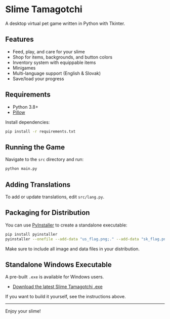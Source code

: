 # Slime Tamagotchi

A desktop virtual pet game written in Python with Tkinter.

## Features

- Feed, play, and care for your slime
- Shop for items, backgrounds, and button colors
- Inventory system with equippable items
- Minigames
- Multi-language support (English & Slovak)
- Save/load your progress

## Requirements

- Python 3.8+
- [Pillow](https://pypi.org/project/Pillow/)

Install dependencies:
```sh
pip install -r requirements.txt
```

## Running the Game

Navigate to the `src` directory and run:

```sh
python main.py
```

## Adding Translations

To add or update translations, edit `src/lang.py`.

## Packaging for Distribution

You can use [PyInstaller](https://pyinstaller.org/) to create a standalone executable:

```sh
pip install pyinstaller
pyinstaller --onefile --add-data "us_flag.png;." --add-data "sk_flag.png;." --add-data "slime.png;." main.py
```

Make sure to include all image and data files in your distribution.

## Standalone Windows Executable

A pre-built `.exe` is available for Windows users.

- [Download the latest Slime Tamagotchi .exe](https://github.com/LegendaryInc/SlimeTamagotchi/releases/latest)

If you want to build it yourself, see the instructions above.

---

Enjoy your slime!